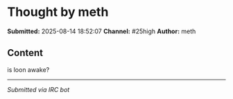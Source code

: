 # Thought by meth

**Submitted:** 2025-08-14 18:52:07
**Channel:** #25high
**Author:** meth

## Content

is loon awake?

---
*Submitted via IRC bot*
